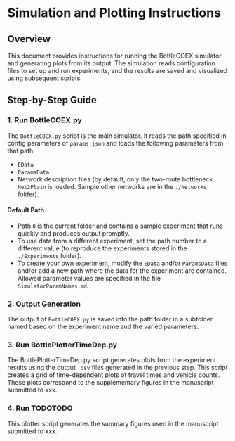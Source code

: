 # Simulation and Plotting Instructions

## Overview

This document provides instructions for running the BottleCOEX simulator and generating plots from its output. The simulation reads configuration files to set up and run experiments, and the results are saved and visualized using subsequent scripts.

## Step-by-Step Guide

### 1. Run BottleCOEX.py

The `BottleCOEX.py` script is the main simulator. It reads the path specified in config parameters of `params.json` and loads the following parameters from that path:
- `EData`
- `ParamsData`
- Network description files (by default, only the two-route bottleneck `Net2Plain` is loaded. Sample other networks are in the `./Networks` folder).

#### Default Path
- Path `0` is the current folder and contains a sample experiment that runs quickly and produces output promptly.
- To use data from a different experiment, set the path number to a different value (to reproduce the experiments stored in the `./Experiments` folder).
- To create your own experiment, modify the `EData` and/or `ParamsData` files and/or add a new path where the data for the experiment are contained. Allowed parameter values are specified in the file `SimulatorParamNames.md`.

### 2. Output Generation

The output of `BottleCOEX.py` is saved into the path folder in a subfolder named based on the experiment name and the varied parameters. 

### 3. Run BottlePlotterTimeDep.py

The BottlePlotterTimeDep.py script generates plots from the experiment results using the output `.csv` files generated in the previous step. This script creates a grid of time-dependent plots of travel times and vehicle counts. These plots correspond to the supplementary figures in the manuscript submitted to xxx.

### 4. Run TODOTODO

This plotter script generates the summary figures used in the manuscript submitted to xxx.
